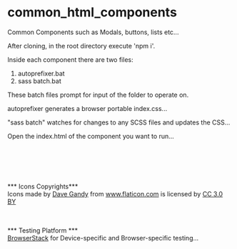 # common_html_components
 Common Components such as Modals, buttons, lists etc...


After cloning, in the root directory execute 'npm i'.

Inside each component there are two files:
1. autoprefixer.bat
2. sass batch.bat

These batch files prompt for input of the folder to operate on.

autoprefixer generates a browser portable index.css...

"sass batch" watches for changes to any SCSS files and updates the CSS...

Open the index.html of the component you want to run...







<br><br>
<br><br>

*** Icons Copyrights***
<br>
Icons made by <a href="https://www.flaticon.com/authors/dave-gandy" title="Dave Gandy">Dave Gandy</a> from <a href="https://www.flaticon.com/" title="Flaticon">www.flaticon.com</a> is licensed by <a href="http://creativecommons.org/licenses/by/3.0/" title="Creative Commons BY 3.0" target="_blank">CC 3.0 BY</a>

<br><br>
*** Testing Platform ***
<br>
<a href="https://www.browserstack.com/" title="Dave Gandy">BrowserStack</a> for Device-specific and Browser-specific testing...

